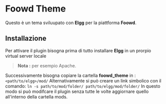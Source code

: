 Foowd Theme
===================

Questo è un tema sviluupato con **Elgg** per la piattforma **Foowd**.

Installazione
----------------
Per attivare il plugin bisogna prima di tutto installare **Elgg** in un prorpio virtual server locale
> **Nota :** per esempio Apache.


Successivamente bisogna copiare la cartella **foowd_theme** in :
``` <path/to/elgg>/mod/ ```
Alternativamente si può creare un link simbolico con il comando:
```ln -s path/to/mod/folder/ path/to/elgg/mod/folder/```
In questo modo si può modifcare il plugin senza tutte le volte aggiornare quello all'interno della cartella mods.